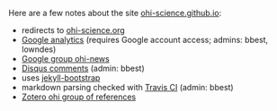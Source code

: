 Here are a few notes about the site [ohi-science.github.io](ohi-science.github.io):

* redirects to [ohi-science.org](ohi-science.org)
* [Google analytics](https://www.google.com/analytics/web/?authuser=1#report/visitors-overview/a45974528w76786884p79375799/) (requires Google account access; admins: bbest, lowndes)
* [Google group ohi-news](https://groups.google.com/a/nceas.ucsb.edu/forum/#!forum/ohi-news)
* [Disqus comments](http://ohi-science.disqus.com) (admin: bbest)
* uses [jekyll-bootstrap](http://jekyllbootstrap.com)
* markdown parsing checked with [Travis CI](https://travis-ci.org/OHI-Science/ohi-science.github.io) (admin: bbest)
* [Zotero ohi group of references](https://www.zotero.org/groups/ohi/items)
